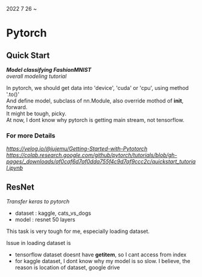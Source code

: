 2022 7 26 ~

# Pytorch
## Quick Start
___Model classifying FashionMNIST___  
_overall modeling tutorial_  

In pytorch, we should get data into 'device', 'cuda' or 'cpu', using method '.to()'  
And define model, subclass of nn.Module, also override mothod of __init__, forward.  
It might be tough, picky.  
At now, I dont know why pytorch is getting main stream, not tensorflow.  

### For more Details

_https://velog.io/@jujemu/Getting-Started-with-Pytotorch_  
_https://colab.research.google.com/github/pytorch/tutorials/blob/gh-pages/_downloads/af0caf6d7af0dda755f4c9d7af9ccc2c/quickstart_tutorial.ipynb_   

## ResNet
_Transfer keras to pytorch_  

 - dataset : kaggle, cats_vs_dogs  
 - model : resnet 50 layers

 This task is very tough for me, especially loading dataset.  
 
 Issue in loading dataset is
  - tensorflow dataset doesnt have __getitem__, so I cant access from index
  - for kaggle dataset, I dont know why my model is so slow. I believe, the reason is location of dataset, google drive

